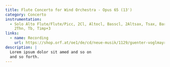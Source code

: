 ```yaml
---
title: Flute Concerto for Wind Orchestra - Opus 65 (13')
category: Concerto
instrumentation:
  - Solo Alto Flute/Flute/Picc, 2Cl, Altocl, Basscl, 2Altsax, Tsax, Barsax, 4Hn,
    2Thn, Tb, Timp+3
links:
  - name: Recording
    url: https://shop.orf.at/oe1/de/cd/neue-musik/1129/guenter-voglmayr-on-air
description: |
  Lorem ipsum dolor sit amed and so on
  and so forth.
---
```

